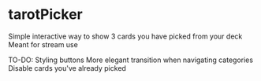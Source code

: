 # tarotPicker
Simple interactive way to show 3 cards you have picked from your deck
Meant for stream use

TO-DO:
Styling buttons
More elegant transition when navigating categories
Disable cards you've already picked
